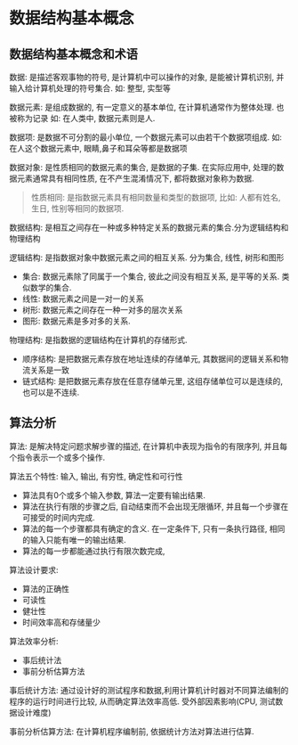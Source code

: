 # 数据结构基本概念

## 数据结构基本概念和术语

数据: 是描述客观事物的符号, 是计算机中可以操作的对象, 是能被计算机识别, 并输入给计算机处理的符号集合.
如: 整型, 实型等

数据元素: 是组成数据的, 有一定意义的基本单位, 在计算机通常作为整体处理. 也被称为记录
如: 在人类中, 数据元素则是人.

数据项: 是数据不可分割的最小单位, 一个数据元素可以由若干个数据项组成.
如: 在人这个数据元素中, 眼睛,鼻子和耳朵等都是数据项

数据对象: 是性质相同的数据元素的集合, 是数据的子集. 在实际应用中, 处理的数据元素通常具有相同性质, 在不产生混淆情况下, 都将数据对象称为数据.

> 性质相同: 是指数据元素具有相同数量和类型的数据项, 比如: 人都有姓名, 生日, 性别等相同的数据项.

数据结构: 是相互之间存在一种或多种特定关系的数据元素的集合.分为逻辑结构和物理结构

逻辑结构: 是指数据对象中数据元素之间的相互关系. 分为集合, 线性, 树形和图形
  - 集合: 数据元素除了同属于一个集合, 彼此之间没有相互关系, 是平等的关系. 类似数学的集合.
  - 线性: 数据元素之间是一对一的关系
  - 树形: 数据元素之间存在一种一对多的层次关系
  - 图形: 数据元素是多对多的关系.

物理结构: 是指数据的逻辑结构在计算机的存储形式.
  - 顺序结构: 是把数据元素存放在地址连续的存储单元, 其数据间的逻辑关系和物流关系是一致
  - 链式结构: 是把数据元素存放在任意存储单元里, 这组存储单位可以是连续的, 也可以是不连续. 

## 算法分析

算法: 是解决特定问题求解步骤的描述, 在计算机中表现为指令的有限序列, 并且每个指令表示一个或多个操作.

算法五个特性: 输入, 输出, 有穷性, 确定性和可行性
- 算法具有0个或多个输入参数, 算法一定要有输出结果.
- 算法在执行有限的步骤之后, 自动结束而不会出现无限循环, 并且每一个步骤在可接受的时间内完成.
- 算法的每一个步骤都具有确定的含义. 在一定条件下, 只有一条执行路径, 相同的输入只能有唯一的输出结果.
- 算法的每一步都能通过执行有限次数完成,

算法设计要求:
- 算法的正确性
- 可读性
- 健壮性
- 时间效率高和存储量少

算法效率分析:
- 事后统计法
- 事前分析估算方法

事后统计方法: 通过设计好的测试程序和数据,利用计算机计时器对不同算法编制的程序的运行时间进行比较, 从而确定算法效率高低. 受外部因素影响(CPU, 测试数据设计难度)

事前分析估算方法: 在计算机程序编制前, 依据统计方法对算法进行估算.
